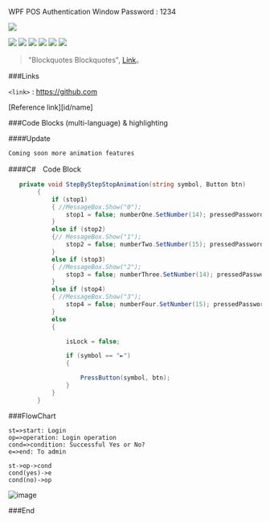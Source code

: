 
WPF POS Authentication Window
Password : 1234







![](https://stephenhaunts.files.wordpress.com/2013/11/wpf-logo1.jpg)

![](https://img.shields.io/github/stars/pandao/editor.md.svg) ![](https://img.shields.io/github/forks/pandao/editor.md.svg) ![](https://img.shields.io/github/tag/pandao/editor.md.svg) ![](https://img.shields.io/github/release/pandao/editor.md.svg) ![](https://img.shields.io/github/issues/pandao/editor.md.svg) ![](https://img.shields.io/bower/v/editor.md.svg)




                    
> "Blockquotes Blockquotes", [Link](http://localhost/)。

###Links


`<link>` : <https://github.com>

[Reference link][id/name] 



###Code Blocks (multi-language) & highlighting

####Update

`Coming soon more animation features`



####C#　Code Block

```C#
   private void StepByStepStopAnimation(string symbol, Button btn)
        {
            if (stop1)
            { //MessageBox.Show("0");
                stop1 = false; numberOne.SetNumber(14); pressedPassword += symbol;
            }
            else if (stop2)
            {// MessageBox.Show("1"); 
                stop2 = false; numberTwo.SetNumber(15); pressedPassword += symbol;
            }
            else if (stop3)
            { //MessageBox.Show("2"); 
                stop3 = false; numberThree.SetNumber(14); pressedPassword += symbol;
            }
            else if (stop4)
            { //MessageBox.Show("3"); 
                stop4 = false; numberFour.SetNumber(15); pressedPassword += symbol;
            }
            else
            {

                isLock = false;

                if (symbol == "►")
                {

                    PressButton(symbol, btn);
                }
            }
        }
```



###FlowChart

```flow
st=>start: Login
op=>operation: Login operation
cond=>condition: Successful Yes or No?
e=>end: To admin

st->op->cond
cond(yes)->e
cond(no)->op
```


![image](https://user-images.githubusercontent.com/75975280/153934362-0ee4b1ef-5435-4bd5-abb6-4898bfc3a324.png)

###End
